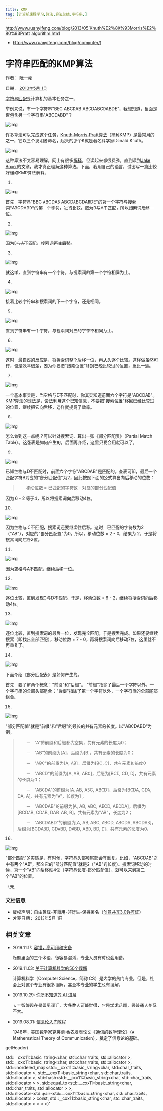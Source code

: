 ```yaml
---
title: KMP
tag: [计算机课程学习,算法,算法总结,字符串,]
---
```

http://www.ruanyifeng.com/blog/2013/05/Knuth%E2%80%93Morris%E2%80%93Pratt_algorithm.html

- http://www.ruanyifeng.com/blog/computer/)

# 字符串匹配的KMP算法

作者： [阮一峰](http://www.ruanyifeng.com/)

日期： [2013年5月 1日](http://www.ruanyifeng.com/blog/2013/05/)

[字符串匹配](http://en.wikipedia.org/wiki/String_searching_algorithm)是计算机的基本任务之一。

举例来说，有一个字符串"BBC ABCDAB ABCDABCDABDE"，我想知道，里面是否包含另一个字符串"ABCDABD"？

![img](E:\Notes\MarkDown\计算机课程学习\算法\KMP.assets\bg2013050101.jpg)

许多算法可以完成这个任务，[Knuth-Morris-Pratt算法](http://en.wikipedia.org/wiki/Knuth–Morris–Pratt_algorithm)（简称KMP）是最常用的之一。它以三个发明者命名，起头的那个K就是著名科学家Donald Knuth。

![img](E:\Notes\MarkDown\计算机课程学习\算法\KMP.assets\bg2013050102.jpg)

这种算法不太容易理解，网上有很多[解释](http://www.google.com/search?q=Knuth-Morris-Pratt+algorithm)，但读起来都很费劲。直到读到[Jake Boxer](http://jakeboxer.com/blog/2009/12/13/the-knuth-morris-pratt-algorithm-in-my-own-words/)的文章，我才真正理解这种算法。下面，我用自己的语言，试图写一篇比较好懂的KMP算法解释。

1.

![img](E:\Notes\MarkDown\计算机课程学习\算法\KMP.assets\bg2013050103.png)

首先，字符串"BBC ABCDAB ABCDABCDABDE"的第一个字符与搜索词"ABCDABD"的第一个字符，进行比较。因为B与A不匹配，所以搜索词后移一位。

2.

![img](E:\Notes\MarkDown\计算机课程学习\算法\KMP.assets\bg2013050104.png)

因为B与A不匹配，搜索词再往后移。

3.

![img](E:\Notes\MarkDown\计算机课程学习\算法\KMP.assets\bg2013050105.png)

就这样，直到字符串有一个字符，与搜索词的第一个字符相同为止。

4.

![img](E:\Notes\MarkDown\计算机课程学习\算法\KMP.assets\bg2013050106.png)

接着比较字符串和搜索词的下一个字符，还是相同。

5.

![img](E:\Notes\MarkDown\计算机课程学习\算法\KMP.assets\bg2013050107.png)

直到字符串有一个字符，与搜索词对应的字符不相同为止。

6.

![img](E:\Notes\MarkDown\计算机课程学习\算法\KMP.assets\bg2013050108.png)

这时，最自然的反应是，将搜索词整个后移一位，再从头逐个比较。这样做虽然可行，但是效率很差，因为你要把"搜索位置"移到已经比较过的位置，重比一遍。

7.

![img](E:\Notes\MarkDown\计算机课程学习\算法\KMP.assets\bg2013050107.png)

一个基本事实是，当空格与D不匹配时，你其实知道前面六个字符是"ABCDAB"。KMP算法的想法是，设法利用这个已知信息，不要把"搜索位置"移回已经比较过的位置，继续把它向后移，这样就提高了效率。

8.

![img](E:\Notes\MarkDown\计算机课程学习\算法\KMP.assets\bg2013050109.png)

怎么做到这一点呢？可以针对搜索词，算出一张《部分匹配表》（Partial Match Table）。这张表是如何产生的，后面再介绍，这里只要会用就可以了。

9.

![img](E:\Notes\MarkDown\计算机课程学习\算法\KMP.assets\bg2013050107.png)

已知空格与D不匹配时，前面六个字符"ABCDAB"是匹配的。查表可知，最后一个匹配字符B对应的"部分匹配值"为2，因此按照下面的公式算出向后移动的位数：

> 　　移动位数 = 已匹配的字符数 - 对应的部分匹配值

因为 6 - 2 等于4，所以将搜索词向后移动4位。

10.

![img](E:\Notes\MarkDown\计算机课程学习\算法\KMP.assets\bg2013050110.png)

因为空格与Ｃ不匹配，搜索词还要继续往后移。这时，已匹配的字符数为2（"AB"），对应的"部分匹配值"为0。所以，移动位数 = 2 - 0，结果为 2，于是将搜索词向后移2位。

11.

![img](E:\Notes\MarkDown\计算机课程学习\算法\KMP.assets\bg2013050111.png)

因为空格与A不匹配，继续后移一位。

12.

![img](E:\Notes\MarkDown\计算机课程学习\算法\KMP.assets\bg2013050112.png)

逐位比较，直到发现C与D不匹配。于是，移动位数 = 6 - 2，继续将搜索词向后移动4位。

13.

![img](E:\Notes\MarkDown\计算机课程学习\算法\KMP.assets\bg2013050113.png)

逐位比较，直到搜索词的最后一位，发现完全匹配，于是搜索完成。如果还要继续搜索（即找出全部匹配），移动位数 = 7 - 0，再将搜索词向后移动7位，这里就不再重复了。

14.

![img](E:\Notes\MarkDown\计算机课程学习\算法\KMP.assets\bg2013050114.png)

下面介绍《部分匹配表》是如何产生的。

首先，要了解两个概念："前缀"和"后缀"。 "前缀"指除了最后一个字符以外，一个字符串的全部头部组合；"后缀"指除了第一个字符以外，一个字符串的全部尾部组合。

15.

![img](E:\Notes\MarkDown\计算机课程学习\算法\KMP.assets\bg2013050109.png)

"部分匹配值"就是"前缀"和"后缀"的最长的共有元素的长度。以"ABCDABD"为例，

> 　　－　"A"的前缀和后缀都为空集，共有元素的长度为0；
>
> 　　－　"AB"的前缀为[A]，后缀为[B]，共有元素的长度为0；
>
> 　　－　"ABC"的前缀为[A, AB]，后缀为[BC, C]，共有元素的长度0；
>
> 　　－　"ABCD"的前缀为[A, AB, ABC]，后缀为[BCD, CD, D]，共有元素的长度为0；
>
> 　　－　"ABCDA"的前缀为[A, AB, ABC, ABCD]，后缀为[BCDA, CDA, DA, A]，共有元素为"A"，长度为1；
>
> 　　－　"ABCDAB"的前缀为[A, AB, ABC, ABCD, ABCDA]，后缀为[BCDAB, CDAB, DAB, AB, B]，共有元素为"AB"，长度为2；
>
> 　　－　"ABCDABD"的前缀为[A, AB, ABC, ABCD, ABCDA, ABCDAB]，后缀为[BCDABD, CDABD, DABD, ABD, BD, D]，共有元素的长度为0。

16.

![img](E:\Notes\MarkDown\计算机课程学习\算法\KMP.assets\bg2013050112.png)

"部分匹配"的实质是，有时候，字符串头部和尾部会有重复。比如，"ABCDAB"之中有两个"AB"，那么它的"部分匹配值"就是2（"AB"的长度）。搜索词移动的时候，第一个"AB"向后移动4位（字符串长度-部分匹配值），就可以来到第二个"AB"的位置。

（完）

### 文档信息

- 版权声明：自由转载-非商用-非衍生-保持署名（[创意共享3.0许可证](http://creativecommons.org/licenses/by-nc-nd/3.0/deed.zh)）
- 发表日期： 2013年5月 1日

## 相关文章

- 2019.11.17: [容错，高可用和灾备](http://www.ruanyifeng.com/blog/2019/11/fault-tolerance.html)

    标题里面的三个术语，很容易混淆，专业人员有时也会用错。

- 2019.11.03: [关于计算机科学的50个误解](http://www.ruanyifeng.com/blog/2019/11/50-cs-falsehoods.html)

    计算机科学（Computer Science，简称 CS）是大学的热门专业。但是，社会上对这个专业有很多误解，甚至本专业的学生也有误解。

- 2019.10.29: [你所不知道的 AI 进展](http://www.ruanyifeng.com/blog/2019/10/artificial-intelligenence.html)

    人工智能现在是常见词汇，大多数人可能觉得，它是学术话题，跟普通人关系不大。

- 2019.08.01: [信息论入门教程](http://www.ruanyifeng.com/blog/2019/08/information-theory.html)

    1948年，美国数学家克劳德·香农发表论文《通信的数学理论》（A Mathematical Theory of Communication），奠定了信息论的基础。





getHeader(

std::__cxx11::basic_string<char, std::char_traits<char>, std::allocator<char> >, std::__cxx11::basic_string<char, std::char_traits<char>, std::allocator<char> >, std::unordered_map<std::__cxx11::basic_string<char, std::char_traits<char>, std::allocator<char> >, std::__cxx11::basic_string<char, std::char_traits<char>, std::allocator<char> >, std::hash<std::__cxx11::basic_string<char, std::char_traits<char>, std::allocator<char> > >, std::equal_to<std::__cxx11::basic_string<char, std::char_traits<char>, std::allocator<char> > >, std::allocator<std::pair<std::__cxx11::basic_string<char, std::char_traits<char>, std::allocator<char> > const, std::__cxx11::basic_string<char, std::char_traits<char>, std::allocator<char> > > > >)’